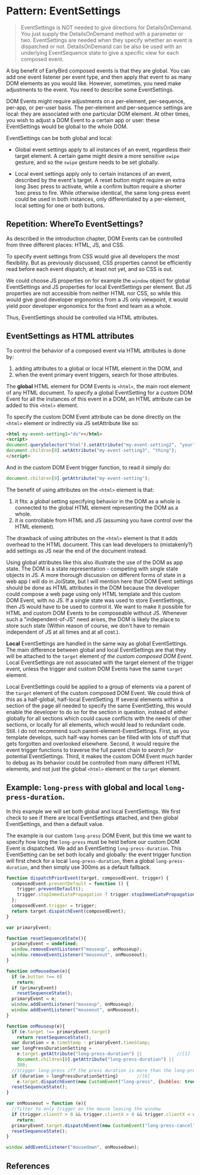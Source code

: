 # Pattern: EventSettings

> EventSettings is NOT needed to give directions for DetailsOnDemand. 
> You just supply the DetailsOnDemand method with a parameter or two.
> EventSettings are needed when they specify whether an event is dispatched or not.
> DetailsOnDemand can be also be used with an underlying EventSequence state to give a 
> specific view for each composed event.

A big benefit of EarlyBird composed events is that they are global. You can add one event listener per
event type, and then apply that event to as many DOM elements as you would like.
However, sometimes, you need make adjustments to the event. You need to describe some EventSettings.

DOM Events might require adjustments on a per-element, per-sequence, per-app, or per-user basis.
The per-element and per-sequence settings are local: they are associated with one particular DOM element.
At other times, you wish to adjust a DOM Event to a certain app or user: these EventSettings would
be global to the whole DOM.

EventSettings can be both global and local:
 
 * Global event settings apply to all instances of an event, regardless their target element.
   A certain game might desire a more sensitive `swipe` gesture, and so the `swipe` gesture 
   needs to be set globally. 
   
 * Local event settings apply only to certain instances of an event, described by the event's target.
   A reset button might require an extra long 3sec press to activate, 
   while a confirm button require a shorter 1sec press to fire.
   While otherwise identical, the same long-press event could be used in both instances, 
   only differentiated by a per-element, local setting for one or both buttons.
   
## Repetition: WhereTo EventSettings?

As described in the introduction chapter, DOM Events can be controlled from three different places:
HTML, JS, and CSS. 

To specify event settings from CSS would give all developers the most flexibility. 
But as previously discussed, CSS properties cannot be efficiently read before each event dispatch, 
at least not yet, and so CSS is out.

We could choose JS properties on for example the `window` object for global EventSettings and JS 
properties for local EventSettings per element. But JS properties are not accessible from neither
HTML nor CSS, so while this would give good developer ergonomics from a JS only viewpoint, 
it would yield poor developer ergonomics for the front end team as a whole.

Thus, EventSettings should be controlled via HTML attributes.  

## EventSettings as HTML attributes

To control the behavior of a composed event via HTML attributes is done by:
1. adding attributes to a global or local HTML element in the DOM, and 
2. when the event primary event triggers, search for those attributes.

The **global** HTML element for DOM Events is `<html>`, the main root element of any HTML document. 
To specify a global EventSetting for a custom DOM Event for all the instances of this event in a DOM,
an HTML attribute can be added to this `<html>` element.

To specify the custom DOM Event attribute can be done directly on the `<html>` element or indirectly
via JS setAttribute like so:
```html
<html my-event-setting1="do"></html>
<script>
document.querySelector("html").setAttribute("my-event-setting2", "your");
document.children[0].setAttribute("my-event-setting3", "thing");
</script>
```

And in the custom DOM Event trigger function, to read it simply do:

```javascript
document.children[0].getAttribute("my-event-setting");
```

The benefit of using attributes on the `<html>` element is that:
1. it fits: a *global* setting specifying behavior in the DOM as a whole is connected to 
   the global HTML element representing the DOM as a whole.
2. it *is* controllable from HTML and JS (assuming you have control over the HTML element).

The drawback of using attributes on the `<html>` element is that it adds overhead to the HTML document.
This can lead developers to (mistakenly?) add settings as JS near the end of the document instead.

Using global attributes like this also illustrate the use of the DOM as app state.
The DOM is a state representation - competing with single state objects in JS.
A more thorough discussion on different forms of state in a web app I will do in JoiState,
but I will mention here that DOM Event settings should be done as HTML attributes in the DOM because
the developer could compose a web page using only HTML template and this custom DOM Event, with no JS.
If a single state was used to store EventSettings, then JS would have to be used to control it.
We want to make it possible for HTML and custom DOM Events to be composeable without JS.
Whenever such a "independent-of-JS" need arises, the DOM is likely the place to store such state
(Within reason of course, we don't have to remain independent of JS at all times and at all cost.).

**Local** EventSettings are handled in the same way as global EventSettings. The main difference between 
global and local EventSettings are that they will be attached to the `target` element *of the custom 
composed DOM Event*. Local EventSettings are not associated with the target element of the trigger event, 
unless the trigger and custom DOM Events have the same `target` element. 

Local EventSettings could be applied to a group of elements via a parent of the `target` element 
of the custom composed DOM Event. We could think of this as a half-global, half-local EventSetting.
If several elements within a section of the page all needed to specify the same EventSetting, 
this would enable the developer to do so for the section in question, instead of either globally for 
all sections which could cause conflicts with the needs of other sections, or locally for all elements,
which would lead to redundant code.
Still. I do not recommend such parent-element-EventSettings. First, as you template develops, 
such half-way homes can be filled with lots of stuff that gets forgotten and overlooked elsewhere. 
Second, it would require the event trigger functions to traverse the full parent chain to *search for* 
potential EventSettings. Third, it makes the custom DOM Event much harder to debug as its behavior could
be controlled from many different HTML elements, and not just the global `<html>` element or the `target`
element.

## Example: `long-press` with global and local `long-press-duration`.

In this example we will set both global and local EventSettings.
We first check to see if there are local EventSettings attached, and then global EventSettings, and 
then a default value.

The example is our custom `long-press` DOM Event, but this time we want to specify how long the
`long-press` must be held before our custom DOM Event is dispatched. We add an EventSetting 
`long-press-duration`. This EventSetting can be set both locally and globally: the event trigger function
will first check for a local `long-press-duration`, then a global `long-press-duration`, and then
simply use 300ms as a default fallback. 

```javascript
function dispatchPriorEvent(target, composedEvent, trigger) {
  composedEvent.preventDefault = function () {
    trigger.preventDefault();
    trigger.stopImmediatePropagation ? trigger.stopImmediatePropagation() : trigger.stopPropagation();
  };
  composedEvent.trigger = trigger;
  return target.dispatchEvent(composedEvent);
}

var primaryEvent;

function resetSequenceState(){
  primaryEvent = undefined;                                    
  window.removeEventListener("mouseup", onMouseup);            
  window.removeEventListener("mouseout", onMouseout);          
}

function onMousedown(e){                                       
  if (e.button !== 0)                                    
    return;
  if (primaryEvent)                                            
    resetSequenceState(); 
  primaryEvent = e;                                            
  window.addEventListener("mouseup", onMouseup);               
  window.addEventListener("mouseout", onMouseout);             
}

function onMouseup(e){                                         
  if (e.target !== primaryEvent.target)
    return resetSequenceState();
  var duration = e.timeStamp - primaryEvent.timeStamp;
  var longPressDurationSetting = 
    e.target.getAttribute("long-press-duration") ||             //[1]
    document.children[0].getAttribute("long-press-duration") ||
    300;
  //trigger long-press iff the press duration is more than the long-press-duration EventSetting
  if (duration > longPressDurationSetting)       //[6]
    e.target.dispatchEvent(new CustomEvent("long-press", {bubbles: true, composed: true, detail: duration}));
  resetSequenceState();                                         
}

var onMouseout = function (e){                                  
  //filter to only trigger on the mouse leaving the window
  if (trigger.clientY > 0 && trigger.clientX > 0 && trigger.clientX < window.innerWidth && trigger.clientY < window.innerHeight)
    return;                                                     
  primaryEvent.target.dispatchEvent(new CustomEvent("long-press-cancel", {bubbles: true, composed: true}));
  resetSequenceState();                                         
}

window.addEventListener("mousedown", onMousedown);              
```


## References
